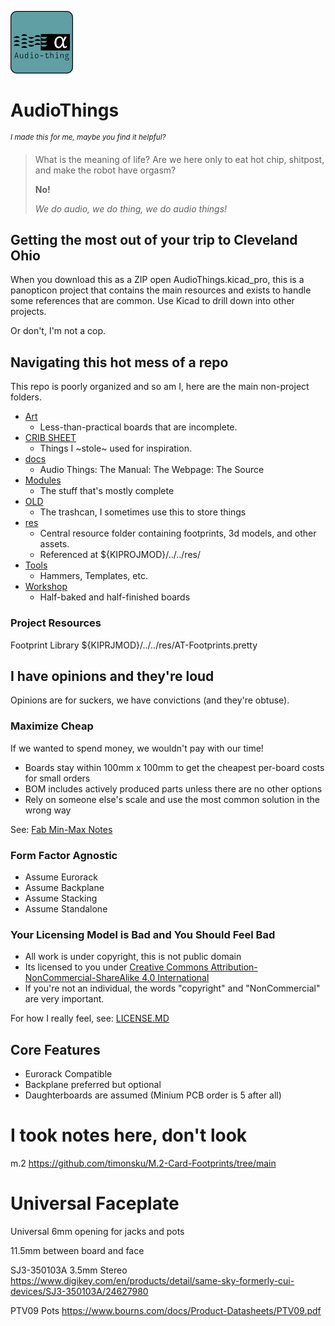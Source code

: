 ![audio, thing](./res/logo.png)

# AudioThings

<sup>*I made this for me, maybe you find it helpful?*</sup>

>What is the meaning of life? Are we here only to eat hot chip, shitpost, and make the robot have orgasm?
>
>**No!**
>
>*We do audio, we do thing, we do audio things!*

## Getting the most out of your trip to Cleveland Ohio

When you download this as a ZIP open AudioThings.kicad_pro, this is a panopticon project that contains the main resources and exists to handle some references that are common. Use Kicad to drill down into other projects.

Or don't, I'm not a cop.

## Navigating this hot mess of a repo

This repo is poorly organized and so am I, here are the main non-project folders.

- [Art](./Art/)
  - Less-than-practical boards that are incomplete.
- [CRIB SHEET](./CRIB%20SHEET/)
  - Things I ~stole~ used for inspiration.
- [docs](./docs/)
  - Audio Things: The Manual: The Webpage: The Source
- [Modules](./Modules/)
  - The stuff that's mostly complete
- [OLD](./OLD/)
  - The trashcan, I sometimes use this to store things
- [res](./res/)
  - Central resource folder containing footprints, 3d models, and other assets.
  - Referenced at ${KIPROJMOD}/../../res/
- [Tools](./Tools/)
  - Hammers, Templates, etc.
- [Workshop](./Workshop/)
  - Half-baked and half-finished boards

### Project Resources

Footprint Library
${KIPRJMOD}/../../res/AT-Footprints.pretty

## I have opinions and they're loud

Opinions are for suckers, we have convictions (and they're obtuse).

### Maximize Cheap

If we wanted to spend money, we wouldn't pay with our time!

- Boards stay within 100mm x 100mm to get the cheapest per-board costs for small orders
- BOM includes actively produced parts unless there are no other options
- Rely on someone else's scale and use the most common solution in the wrong way

See: [Fab Min-Max Notes](./FAB_NOTES.MD)

### Form Factor Agnostic

- Assume Eurorack
- Assume Backplane
- Assume Stacking
- Assume Standalone

### Your Licensing Model is Bad and You Should Feel Bad

- All work is under copyright, this is not public domain
- Its licensed to you under [Creative Commons Attribution-NonCommercial-ShareAlike 4.0 International](https://creativecommons.org/licenses/by-nc-sa/4.0/)
- If you're not an individual, the words "copyright" and "NonCommercial" are very important.

For how I really feel, see: [LICENSE.MD](./LICENSE.MD)

## Core Features

- Eurorack Compatible
- Backplane preferred but optional
- Daughterboards are assumed (Minium PCB order is 5 after all)

# I took notes here, don't look

m.2
<https://github.com/timonsku/M.2-Card-Footprints/tree/main>

# Universal Faceplate

Universal 6mm opening for jacks and pots

11.5mm between board and face

SJ3-350103A 3.5mm Stereo
<https://www.digikey.com/en/products/detail/same-sky-formerly-cui-devices/SJ3-350103A/24627980>

PTV09 Pots
<https://www.bourns.com/docs/Product-Datasheets/PTV09.pdf>
